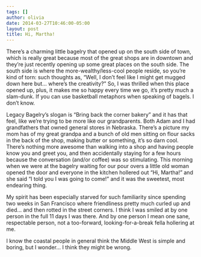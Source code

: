```yaml
---
tags: []
author: olivia
date: 2014-03-27T10:46:00-05:00
layout: post
title: Hi, Martha!
---
```


There’s a charming little bagelry that opened up on the south side of town, which is really great because most of the great shops are in downtown and they’re just recently opening up some great places on the south side. The south side is where the more-wealthy/less-cool people reside, so you’re kind of torn: such thoughts as, “Well, I don’t feel like I might get mugged down here but… where’s the creativity?” So, I was thrilled when this place opened up, plus, it makes me so happy every time we go, it’s pretty much a slam-dunk. If you can use basketball metaphors when speaking of bagels. I don’t know.

Legacy Bagelry’s slogan is “Bring back the corner bakery” and it has that feel, like we’re trying to be more like our grandparents. Both Adam and I had grandfathers that owned general stores in Nebraska. There’s a picture my mom has of my great grandpa and a bunch of old men sitting on flour sacks in the back of the shop, making butter or something, it’s so darn cool. There’s nothing more awesome than walking into a shop and having people know you and greet you, and then accidentally staying for a few hours because the conversation (and/or coffee) was so stimulating. This morning when we were at the bagelry waiting for our pour overs a little old woman opened the door and everyone in the kitchen hollered out “Hi, Martha!” and she said “I told you I was going to come!” and it was the sweetest, most endearing thing.

My spirit has been especially starved for such familiarity since spending two weeks in San Francisco where friendliness pretty much curled up and died… and then rotted in the street corners. I think I was smiled at by one person in the full 11 days I was there. And by one person I mean one sane, respectable person, not a too-forward, looking-for-a-break fella hollering at me.

I know the coastal people in general think the Middle West is simple and boring, but I wonder… I think they might be wrong.
